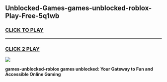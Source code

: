 
## Unblocked-Games-games-unblocked-roblox-Play-Free-5q1wb
<h3>
<a href="https://premium76.site?title=games-unblocked-roblox&ref=22A">CLICK TO PLAY</a></h3>
<hr>

<h3>
<a href="https://premium76.site?title=games-unblocked-roblox&ref=22A">CLICK 2 PLAY</a>
  
</h3>

<a href="https://premium76.site?title=games-unblocked-roblox&ref=22A"><img src="https://clearcache.store/games.png"></a>


**games-unblocked-roblox games unblocked: Your Gateway to Fun and Accessible Online Gaming**
